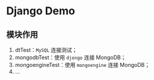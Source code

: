 # Django Demo

## 模块作用
1. dtTest：`MySQL` 连接测试；
2. mongodbTest：使用 `djongo` 连接 MongoDB；
3. mongoengineTest：使用 `mongoengine` 连接 MongoDB；
4. ...

